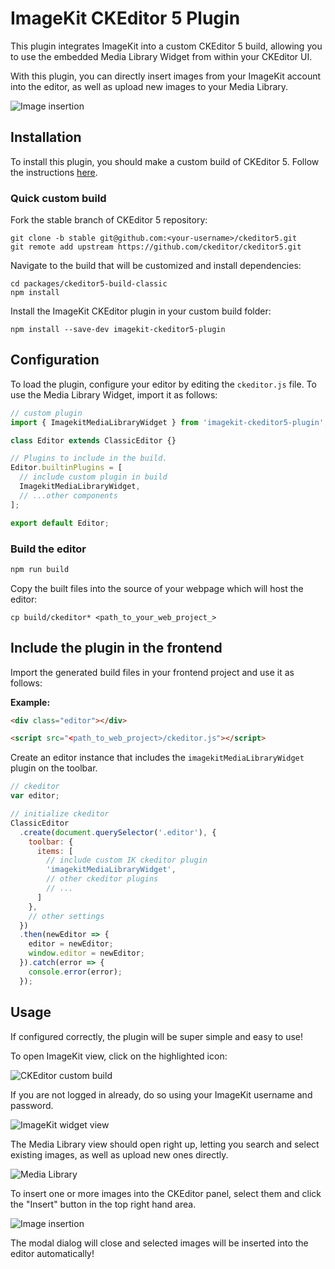 # ImageKit CKEditor 5 Plugin

This plugin integrates ImageKit into a custom CKEditor 5 build, allowing you to use the embedded Media Library Widget from within your CKEditor UI. 

With this plugin, you can directly insert images from your ImageKit account into the editor, as well as upload new images to your Media Library.

<img src="https://gblobscdn.gitbook.com/assets%2F-Lulz44snZCQCyuqQ_vg%2F-MTKIls8r82OVCOK9Ouz%2F-MTKJBxZUiN_G6sSysBN%2Fckeditor-4.png?alt=media&token=ed08a3e0-2912-4d8e-a5b5-5ffdfb85a3c6" alt="Image insertion" />

## Installation

To install this plugin, you should make a custom build of CKEditor 5. Follow the instructions [here](https://ckeditor.com/docs/ckeditor5/latest/builds/guides/development/custom-builds.html).

### Quick custom build

Fork the stable branch of CKEditor 5 repository:

```
git clone -b stable git@github.com:<your-username>/ckeditor5.git
git remote add upstream https://github.com/ckeditor/ckeditor5.git
```

Navigate to the build that will be customized and install dependencies:

```
cd packages/ckeditor5-build-classic
npm install
```

Install the ImageKit CKEditor plugin in your custom build folder:

```
npm install --save-dev imagekit-ckeditor5-plugin
```

## Configuration

To load the plugin, configure your editor by editing the `ckeditor.js` file. To use the Media Library Widget, import it as follows:

```js
// custom plugin
import { ImagekitMediaLibraryWidget } from 'imagekit-ckeditor5-plugin';

class Editor extends ClassicEditor {}

// Plugins to include in the build.
Editor.builtinPlugins = [
  // include custom plugin in build
  ImagekitMediaLibraryWidget,
  // ...other components
];

export default Editor;
```

### Build the editor

```bash
npm run build
``` 

Copy the built files into the source of your webpage which will host the editor:

```
cp build/ckeditor* <path_to_your_web_project_>
```

## Include the plugin in the frontend

Import the generated build files in your frontend project and use it as follows:

**Example:**

```html
<div class="editor"></div>

<script src="<path_to_web_project>/ckeditor.js"></script>
```

Create an editor instance that includes the `imagekitMediaLibraryWidget` plugin on the toolbar.

```js
// ckeditor
var editor;

// initialize ckeditor
ClassicEditor
  .create(document.querySelector('.editor'), {
    toolbar: {
      items: [
        // include custom IK ckeditor plugin
        'imagekitMediaLibraryWidget',
        // other ckeditor plugins
        // ...
      ]
    },
    // other settings
  })
  .then(newEditor => {
    editor = newEditor;
    window.editor = newEditor;
  }).catch(error => {
    console.error(error);
  });
```

## Usage

If configured correctly, the plugin will be super simple and easy to use!

To open ImageKit view, click on the highlighted icon:

<img src="https://gblobscdn.gitbook.com/assets%2F-Lulz44snZCQCyuqQ_vg%2F-MTKIls8r82OVCOK9Ouz%2F-MTKJ1G6xe7_ZasSbmDn%2Fckeditor-1.png?alt=media&token=e79921eb-518b-4bfe-aed8-f7bc7667ca4a" alt="CKEditor custom build" />

If you are not logged in already, do so using your ImageKit username and password.

<img src="https://gblobscdn.gitbook.com/assets%2F-Lulz44snZCQCyuqQ_vg%2F-MTKIls8r82OVCOK9Ouz%2F-MTKJ4y7g3vcZMixU_i5%2Fckeditor-2.png?alt=media&token=226ae5c8-b8dd-46b0-b3c6-56da4eda1947" alt="ImageKit widget view" />

The Media Library view should open right up, letting you search and select existing images, as well as upload new ones directly.

<img src="https://gblobscdn.gitbook.com/assets%2F-Lulz44snZCQCyuqQ_vg%2F-MTKIls8r82OVCOK9Ouz%2F-MTKJ8WKd7dZ9-6JoE4g%2Fckeditor-3.png?alt=media&token=4790b4d7-8fc3-44cc-95f8-4327048f26fb" alt="Media Library" />

To insert one or more images into the CKEditor panel, select them and click the "Insert" button in the top right hand area.

<img src="https://gblobscdn.gitbook.com/assets%2F-Lulz44snZCQCyuqQ_vg%2F-MTKIls8r82OVCOK9Ouz%2F-MTKJBxZUiN_G6sSysBN%2Fckeditor-4.png?alt=media&token=ed08a3e0-2912-4d8e-a5b5-5ffdfb85a3c6" alt="Image insertion" />

The modal dialog will close and selected images will be inserted into the editor automatically!
